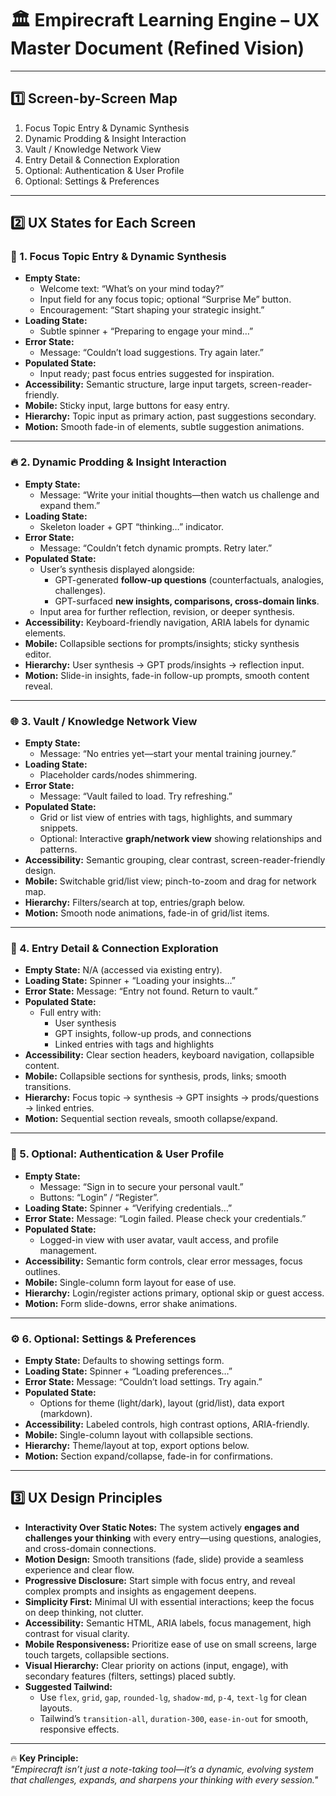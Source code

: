 # 🏛️ Empirecraft Learning Engine – UX Master Document (Refined Vision)


---


## 1️⃣ Screen-by-Screen Map
1. Focus Topic Entry & Dynamic Synthesis  
2. Dynamic Prodding & Insight Interaction  
3. Vault / Knowledge Network View  
4. Entry Detail & Connection Exploration  
5. Optional: Authentication & User Profile  
6. Optional: Settings & Preferences  


---


## 2️⃣ UX States for Each Screen


### 📝 1. Focus Topic Entry & Dynamic Synthesis
- **Empty State:**  
  - Welcome text: “What’s on your mind today?”  
  - Input field for any focus topic; optional “Surprise Me” button.  
  - Encouragement: “Start shaping your strategic insight.”  
- **Loading State:**  
  - Subtle spinner + “Preparing to engage your mind…”  
- **Error State:**  
  - Message: “Couldn’t load suggestions. Try again later.”  
- **Populated State:**  
  - Input ready; past focus entries suggested for inspiration.  
- **Accessibility:** Semantic structure, large input targets, screen-reader-friendly.  
- **Mobile:** Sticky input, large buttons for easy entry.  
- **Hierarchy:** Topic input as primary action, past suggestions secondary.  
- **Motion:** Smooth fade-in of elements, subtle suggestion animations.


---


### 🔥 2. Dynamic Prodding & Insight Interaction
- **Empty State:**  
  - Message: “Write your initial thoughts—then watch us challenge and expand them.”  
- **Loading State:**  
  - Skeleton loader + GPT “thinking…” indicator.  
- **Error State:**  
  - Message: “Couldn’t fetch dynamic prompts. Retry later.”  
- **Populated State:**  
  - User’s synthesis displayed alongside:  
    - GPT-generated **follow-up questions** (counterfactuals, analogies, challenges).  
    - GPT-surfaced **new insights, comparisons, cross-domain links**.  
  - Input area for further reflection, revision, or deeper synthesis.  
- **Accessibility:** Keyboard-friendly navigation, ARIA labels for dynamic elements.  
- **Mobile:** Collapsible sections for prompts/insights; sticky synthesis editor.  
- **Hierarchy:** User synthesis → GPT prods/insights → reflection input.  
- **Motion:** Slide-in insights, fade-in follow-up prompts, smooth content reveal.


---


### 🌐 3. Vault / Knowledge Network View
- **Empty State:**  
  - Message: “No entries yet—start your mental training journey.”  
- **Loading State:**  
  - Placeholder cards/nodes shimmering.  
- **Error State:**  
  - Message: “Vault failed to load. Try refreshing.”  
- **Populated State:**  
  - Grid or list view of entries with tags, highlights, and summary snippets.  
  - Optional: Interactive **graph/network view** showing relationships and patterns.  
- **Accessibility:** Semantic grouping, clear contrast, screen-reader-friendly design.  
- **Mobile:** Switchable grid/list view; pinch-to-zoom and drag for network map.  
- **Hierarchy:** Filters/search at top, entries/graph below.  
- **Motion:** Smooth node animations, fade-in of grid/list items.


---


### 📖 4. Entry Detail & Connection Exploration
- **Empty State:** N/A (accessed via existing entry).  
- **Loading State:** Spinner + “Loading your insights…”  
- **Error State:** Message: “Entry not found. Return to vault.”  
- **Populated State:**  
  - Full entry with:  
    - User synthesis  
    - GPT insights, follow-up prods, and connections  
    - Linked entries with tags and highlights  
- **Accessibility:** Clear section headers, keyboard navigation, collapsible content.  
- **Mobile:** Collapsible sections for synthesis, prods, links; smooth transitions.  
- **Hierarchy:** Focus topic → synthesis → GPT insights → prods/questions → linked entries.  
- **Motion:** Sequential section reveals, smooth collapse/expand.


---


### 🔐 5. Optional: Authentication & User Profile
- **Empty State:**  
  - Message: “Sign in to secure your personal vault.”  
  - Buttons: “Login” / “Register”.  
- **Loading State:** Spinner + “Verifying credentials…”  
- **Error State:** Message: “Login failed. Please check your credentials.”  
- **Populated State:**  
  - Logged-in view with user avatar, vault access, and profile management.  
- **Accessibility:** Semantic form controls, clear error messages, focus outlines.  
- **Mobile:** Single-column form layout for ease of use.  
- **Hierarchy:** Login/register actions primary, optional skip or guest access.  
- **Motion:** Form slide-downs, error shake animations.


---


### ⚙ 6. Optional: Settings & Preferences
- **Empty State:** Defaults to showing settings form.  
- **Loading State:** Spinner + “Loading preferences…”  
- **Error State:** Message: “Couldn’t load settings. Try again.”  
- **Populated State:**  
  - Options for theme (light/dark), layout (grid/list), data export (markdown).  
- **Accessibility:** Labeled controls, high contrast options, ARIA-friendly.  
- **Mobile:** Single-column layout with collapsible sections.  
- **Hierarchy:** Theme/layout at top, export options below.  
- **Motion:** Section expand/collapse, fade-in for confirmations.


---


## 3️⃣ UX Design Principles
- **Interactivity Over Static Notes:** The system actively **engages and challenges your thinking** with every entry—using questions, analogies, and cross-domain connections.  
- **Motion Design:** Smooth transitions (fade, slide) provide a seamless experience and clear flow.  
- **Progressive Disclosure:** Start simple with focus entry, and reveal complex prompts and insights as engagement deepens.  
- **Simplicity First:** Minimal UI with essential interactions; keep the focus on deep thinking, not clutter.  
- **Accessibility:** Semantic HTML, ARIA labels, focus management, high contrast for visual clarity.  
- **Mobile Responsiveness:** Prioritize ease of use on small screens, large touch targets, collapsible sections.  
- **Visual Hierarchy:** Clear priority on actions (input, engage), with secondary features (filters, settings) placed subtly.  
- **Suggested Tailwind:**  
  - Use `flex`, `grid`, `gap`, `rounded-lg`, `shadow-md`, `p-4`, `text-lg` for clean layouts.  
  - Tailwind’s `transition-all`, `duration-300`, `ease-in-out` for smooth, responsive effects.


---


🔥 **Key Principle:**  
_"Empirecraft isn’t just a note-taking tool—it’s a dynamic, evolving system that challenges, expands, and sharpens your thinking with every session."_  





